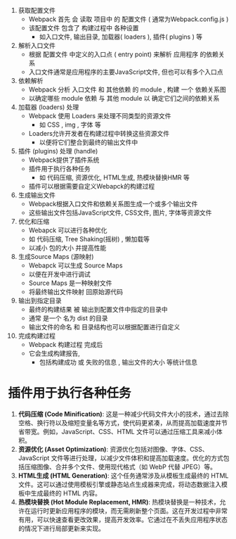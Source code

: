 1. 获取配置文件
   - Webpack 首先 会 读取 项目中 的 配置文件 ( 通常为Webpack.config.js )
   - 该配置文件 包含了 构建过程中 各种设置 
     - 如入口文件,  输出目录, 加载器( loaders ), 插件( plugins ) 等
2. 解析入口文件
   - 根据 配置文件 中定义的入口点 ( entry point) 来解析 应用程序 的依赖关系
   - 入口文件通常是应用程序的主要JavaScript文件, 但也可以有多个入口点
3. 依赖解析
   - Webpack 分析 入口文件 和 其他依赖 的 module , 构建 一个 依赖关系图
   - 以确定哪些 module 依赖 与 其他 module 以 确定它们之间的依赖关系
4. 加载器 (loaders) 处理
   - Webpack 使用 Loaders 来处理不同类型的资源文件
     - 如 CSS , img , 字体 等
   - Loaders允许开发者在构建过程中转换这些资源文件
     - 以便将它们整合到最终的输出文件中
5. 插件 (plugins) 处理 (handle)
   - Webpack提供了插件系统
   - 插件用于执行各种任务
     - 如 代码压缩, 资源优化, HTML生成, 热模块替换HMR 等
   - 插件可以根据需要自定义Webapck的构建过程
6. 生成输出文件
   - Webpack根据入口文件和依赖关系图生成一个或多个输出文件
   - 这些输出文件包括JavaScript文件, CSS文件, 图片, 字体等资源文件
7. 优化和压缩
   - Webapck 可以进行各种优化
   - 如 代码压缩, Tree Shaking(摇树) , 懒加载等
   - 以减小 包的大小 并提高性能
8. 生成Source Maps (源映射)
   - Webapck 可以生成 Source Maps
   - 以便在开发中进行调试
   - Source Maps 是一种映射文件
   - 将最终输出文件映射 回原始源代码
9. 输出到指定目录
   - 最终的构建结果 被 输出到配置文件中指定的目录中
   - 通常 是一个 名为 dist 的目录
   - 输出文件的命名 和 目录结构也可以根据配置进行自定义
10. 完成构建过程
    - Webpack 构建过程 完成后 
    - 它会生成构建报告, 
      - 包括构建成功 或 失败的信息 , 输出文件的大小 等统计信息



# 插件用于执行各种任务

1. **代码压缩 (Code Minification)**: 这是一种减少代码文件大小的技术，通过去除空格、换行符以及缩短变量名等方式，使代码更紧凑，从而提高加载速度并节省带宽。例如，JavaScript、CSS、HTML 文件可以通过压缩工具来减小体积。
2. **资源优化 (Asset Optimization)**: 资源优化包括对图像、字体、CSS、JavaScript 文件等进行处理，以减少文件体积和提高加载速度。优化的方式包括压缩图像、合并多个文件、使用现代格式（如 WebP 代替 JPEG）等。
3. **HTML生成 (HTML Generation)**: 这个任务通常涉及从模板生成最终的 HTML 文件。这可以通过使用模板引擎或静态站点生成器来完成，将动态数据注入模板中生成最终的 HTML 内容。
4. **热模块替换 (Hot Module Replacement, HMR)**: 热模块替换是一种技术，允许在运行时更新应用程序的模块，而无需刷新整个页面。这在开发过程中非常有用，可以快速查看更改效果，提高开发效率。它通过在不丢失应用程序状态的情况下进行局部更新来实现。